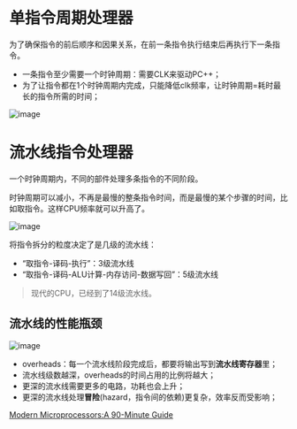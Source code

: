 # 单指令周期处理器

为了确保指令的前后顺序和因果关系，在前一条指令执行结束后再执行下一条指令。

- 一条指令至少需要一个时钟周期：需要CLK来驱动PC++；
- 为了让指令都在1个时钟周期内完成，只能降低clk频率，让时钟周期=耗时最长的指令所需的时间；

![image](https://piachh.cn/show?pic=pics/single_circle_cpu.jpeg)

# 流水线指令处理器

一个时钟周期内，不同的部件处理多条指令的不同阶段。

时钟周期可以减小，不再是最慢的整条指令时间，而是最慢的某个步骤的时间，比如取指令。这样CPU频率就可以升高了。

![image](https://piachh.cn/show?pic=pics/pipeline_cpu.jpeg)

将指令拆分的粒度决定了是几级的流水线：

- “取指令-译码-执行”：3级流水线
- “取指令-译码-ALU计算-内存访问-数据写回”：5级流水线

> 现代的CPU，已经到了14级流水线。

## 流水线的性能瓶颈

![image](https://piachh.cn/show?pic=pics/pipeline_cost.jpeg)

- overheads：每一个流水线阶段完成后，都要将输出写到**流水线寄存器**里；
- 流水线级数越深，overheads的时间占用的比例将越大；
- 更深的流水线需要更多的电路，功耗也会上升；
- 更深的流水线处理**冒险**(hazard，指令间的依赖)更复杂，效率反而受影响；

[Modern Microprocessors:A 90-Minute Guide](http://www.lighterra.com/papers/modernmicroprocessors/)